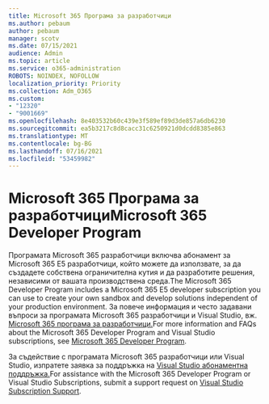 ```yaml
---
title: Microsoft 365 Програма за разработчици
ms.author: pebaum
author: pebaum
manager: scotv
ms.date: 07/15/2021
audience: Admin
ms.topic: article
ms.service: o365-administration
ROBOTS: NOINDEX, NOFOLLOW
localization_priority: Priority
ms.collection: Adm_O365
ms.custom:
- "12320"
- "9001669"
ms.openlocfilehash: 8e403532b60c439e3f589ef89d3de857a6db6230
ms.sourcegitcommit: ea5b3217c8d8cacc31c6250921d0dcdd8385e863
ms.translationtype: MT
ms.contentlocale: bg-BG
ms.lasthandoff: 07/16/2021
ms.locfileid: "53459982"
---
```

# <a name="microsoft-365-developer-program"></a><span data-ttu-id="62c29-102">Microsoft 365 Програма за разработчици</span><span class="sxs-lookup"><span data-stu-id="62c29-102">Microsoft 365 Developer Program</span></span>

<span data-ttu-id="62c29-103">Програмата Microsoft 365 разработчици включва абонамент за Microsoft 365 E5 разработчици, който можете да използвате, за да създадете собствена ограничителна кутия и да разработите решения, независими от вашата производствена среда.</span><span class="sxs-lookup"><span data-stu-id="62c29-103">The Microsoft 365 Developer Program includes a Microsoft 365 E5 developer subscription you can use to create your own sandbox and develop solutions independent of your production environment.</span></span> <span data-ttu-id="62c29-104">За повече информация и често задавани въпроси за програмата Microsoft 365 разработчици и Visual Studio, вж. [Microsoft 365 програма за разработчици.](/office/developer-program/microsoft-365-developer-program)</span><span class="sxs-lookup"><span data-stu-id="62c29-104">For more information and FAQs about the Microsoft 365 Developer Program and Visual Studio subscriptions, see [Microsoft 365 Developer Program](/office/developer-program/microsoft-365-developer-program).</span></span>

<span data-ttu-id="62c29-105">За съдействие с програмата Microsoft 365 разработчици или Visual Studio, изпратете заявка за поддръжка на [Visual Studio абонаментна поддръжка.](https://visualstudio.microsoft.com/subscriptions/support/)</span><span class="sxs-lookup"><span data-stu-id="62c29-105">For assistance with the Microsoft 365 Developer Program or Visual Studio Subscriptions, submit a support request on [Visual Studio Subscription Support](https://visualstudio.microsoft.com/subscriptions/support/).</span></span>